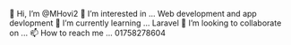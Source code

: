 👋 Hi, I’m @MHovi2
👀 I’m interested in ... Web development and app devlopment
🌱 I’m currently learning ... Laravel
💞️ I’m looking to collaborate on ...
📫 How to reach me ... 01758278604
<!---
MHovi2/MHovi2 is a ✨ special ✨ repository because its `README.md` (this file) appears on your GitHub profile.
You can click the Preview link to take a look at your changes.
--->
